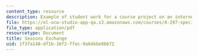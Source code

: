 ```yaml
---
content_type: resource
description: Example of student work for a course project on an internet flea market.
file: https://ol-ocw-studio-app-qa.s3.amazonaws.com/courses/4-297-special-problems-in-architecture-studies-fall-2000/1f37a148df1b16f2ffec9a64bbe8b672_ShipingLinWeilingHuang.pdf
file_type: application/pdf
resourcetype: Document
title: Seasons Exchange
uid: 1f37a148-df1b-16f2-ffec-9a64bbe8b672
---
```

